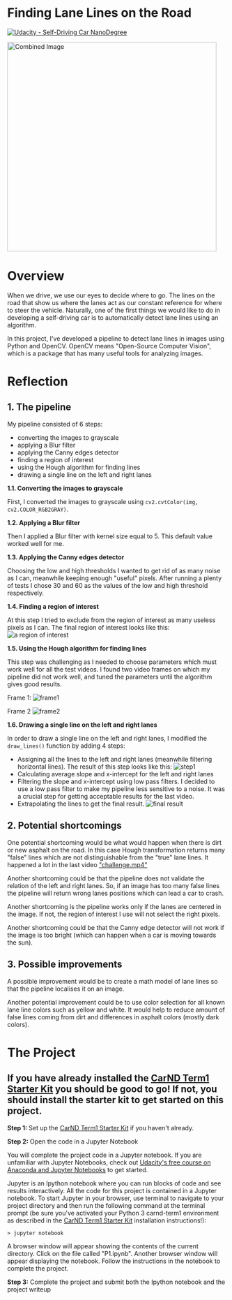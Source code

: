 # **Finding Lane Lines on the Road** 
[![Udacity - Self-Driving Car NanoDegree](https://s3.amazonaws.com/udacity-sdc/github/shield-carnd.svg)](http://www.udacity.com/drive)

<img src="examples/laneLines_thirdPass.jpg" width="480" alt="Combined Image" />

# Overview

When we drive, we use our eyes to decide where to go.  The lines on the road that show us where the lanes act as our constant reference for where to steer the vehicle.  Naturally, one of the first things we would like to do in developing a self-driving car is to automatically detect lane lines using an algorithm.

In this project, I've developed a pipeline to detect lane lines in images using Python and OpenCV. OpenCV means "Open-Source Computer Vision", which is a package that has many useful tools for analyzing images.  

# Reflection

## 1. The pipeline

My pipeline consisted of 6 steps:
- converting the images to grayscale
- applying a Blur filter
- applying the Canny edges detector
- finding a region of interest
- using the Hough algorithm for finding lines
- drawing a single line on the left and right lanes

**1.1. Converting the images to grayscale**

First, I converted the images to grayscale using `cv2.cvtColor(img, cv2.COLOR_RGB2GRAY)`.

**1.2. Applying a Blur filter**

Then I applied a Blur filter with kernel size equal to 5. This default value worked well for me.

**1.3. Applying the Canny edges detector**

Choosing the low and high thresholds I wanted to get rid of as many noise as I can, meanwhile keeping enough "useful" pixels.
After running a plenty of tests I chose 30 and 60 as the values of the low and high threshold respectively.

**1.4. Finding a region of interest**

At this step I tried to exclude from the region of interest as many useless pixels as I can.
The final region of interest looks like this:
![a region of interest](test_images_output/roi-solidWhiteCurve.jpg)

**1.5. Using the Hough algorithm for finding lines**

This step was challenging as I needed to choose parameters which must work well for all the test videos.
I found two video frames on which my pipeline did not work well, and tuned the
parameters until the algorithm gives good results.

Frame 1:
![frame1](test_images/challenge.jpg)

Frame 2
![frame2](test_images/challenge-2.jpg)

**1.6. Drawing a single line on the left and right lanes**

In order to draw a single line on the left and right lanes, I modified the `draw_lines()` function by adding 4 steps:
- Assigning all the lines to the left and right lanes (meanwhile filtering horizontal lines). The result of this step looks like this:
  ![step1](test_images_output/intermediate-solidYellowCurve.jpg)
- Calculating average slope and x-intercept for the left and right lanes
- Filtering the slope and x-intercept using low pass filters. I decided to use a
  low pass filter to make my pipeline less sensitive to a noise. It was a crucial step for getting acceptable results for the last video.
- Extrapolating the lines to get the final result.
  ![final result](test_images_output/solidYellowLeft.jpg)

## 2. Potential shortcomings

One potential shortcoming would be what would happen when there is dirt or new
asphalt on the road. In this case Hough transformation returns many "false" 
lines which are not distinguishable from the "true" lane lines.
It happened a lot in the last video ["challenge.mp4"](test_videos/challenge.mp4)

Another shortcoming could be that the pipeline does not validate the relation of
the left and right lanes. So, if an image has too many false lines the pipeline
will return wrong lanes positions which can lead a car to crash.

Another shortcoming is the pipeline works only if the lanes are centered in the
image. If not, the region of interest I use will not select the right pixels.

Another shortcoming could be that the Canny edge detector will not work if the
image is too bright (which can happen when a car is moving towards the sun).

## 3. Possible improvements

A possible improvement would be to create a math model of lane lines so that the
pipeline localises it on an image.

Another potential improvement could be to use color selection for all known
lane line colors such as yellow and white. It would help to reduce amount of 
false lines coming from dirt and differences in asphalt colors (mostly dark
colors).


# The Project

## If you have already installed the [CarND Term1 Starter Kit](https://github.com/udacity/CarND-Term1-Starter-Kit/blob/master/README.md) you should be good to go!   If not, you should install the starter kit to get started on this project. ##

**Step 1:** Set up the [CarND Term1 Starter Kit](https://classroom.udacity.com/nanodegrees/nd013/parts/fbf77062-5703-404e-b60c-95b78b2f3f9e/modules/83ec35ee-1e02-48a5-bdb7-d244bd47c2dc/lessons/8c82408b-a217-4d09-b81d-1bda4c6380ef/concepts/4f1870e0-3849-43e4-b670-12e6f2d4b7a7) if you haven't already.

**Step 2:** Open the code in a Jupyter Notebook

You will complete the project code in a Jupyter notebook.  If you are unfamiliar with Jupyter Notebooks, check out [Udacity's free course on Anaconda and Jupyter Notebooks](https://classroom.udacity.com/courses/ud1111) to get started.

Jupyter is an Ipython notebook where you can run blocks of code and see results interactively.  All the code for this project is contained in a Jupyter notebook. To start Jupyter in your browser, use terminal to navigate to your project directory and then run the following command at the terminal prompt (be sure you've activated your Python 3 carnd-term1 environment as described in the [CarND Term1 Starter Kit](https://github.com/udacity/CarND-Term1-Starter-Kit/blob/master/README.md) installation instructions!):

`> jupyter notebook`

A browser window will appear showing the contents of the current directory.  Click on the file called "P1.ipynb".  Another browser window will appear displaying the notebook.  Follow the instructions in the notebook to complete the project.  

**Step 3:** Complete the project and submit both the Ipython notebook and the project writeup
